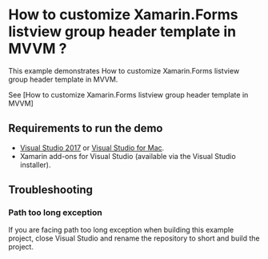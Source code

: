 # How to customize Xamarin.Forms listview group header template in MVVM ?

This example demonstrates How to customize Xamarin.Forms listview group header template in MVVM.

See [How to customize Xamarin.Forms listview group header template in MVVM]

## <a name="requirements-to-run-the-demo"></a>Requirements to run the demo ##

* [Visual Studio 2017](https://visualstudio.microsoft.com/downloads/) or [Visual Studio for Mac](https://visualstudio.microsoft.com/vs/mac/).
* Xamarin add-ons for Visual Studio (available via the Visual Studio installer).

## <a name="troubleshooting"></a>Troubleshooting ##

### Path too long exception

If you are facing path too long exception when building this example project, close Visual Studio and rename the repository to short and build the project.
